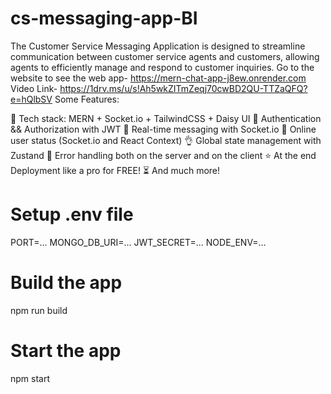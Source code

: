 # cs-messaging-app-BI
 The Customer Service Messaging Application is designed to streamline communication between customer service agents and customers, allowing agents to efficiently manage and respond to customer inquiries. 
Go to the website to see the web app- https://mern-chat-app-j8ew.onrender.com
Video Link- https://1drv.ms/u/s!Ah5wkZITmZeqj70cwBD2QU-TTZaQFQ?e=hQlbSV
Some Features:

🌟 Tech stack: MERN + Socket.io + TailwindCSS + Daisy UI
🎃 Authentication && Authorization with JWT
👾 Real-time messaging with Socket.io
🚀 Online user status (Socket.io and React Context)
👌 Global state management with Zustand
🐞 Error handling both on the server and on the client
⭐ At the end Deployment like a pro for FREE!
⏳ And much more!

# Setup .env file
PORT=...
MONGO_DB_URI=...
JWT_SECRET=...
NODE_ENV=...
# Build the app
npm run build
# Start the app
npm start
